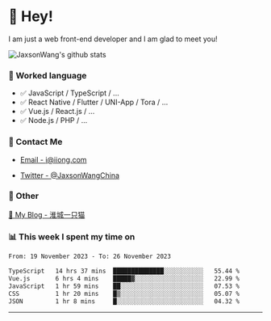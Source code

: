# 👋 Hey!

I am just a web front-end developer and I am glad to meet you!

![JaxsonWang's github stats](https://github-readme-stats.vercel.app/api?username=JaxsonWang&&show_icons=true&&title_color=1abc9c&&icon_color=1abc9c)


### 📝 Worked language

- ✅ JavaScript / TypeScript / ...
- ✅ React Native / Flutter / UNI-App / Tora / ...
- ✅ Vue.js / React.js / ...
- ✅ Node.js / PHP / ...

### 📮 Contact Me

- [Email - i@iiong.com](mailto:i@iiong.com)

- [Twitter - @JaxsonWangChina](https://twitter.com/JaxsonWangChina)

### 🤪 Other

[📌 My Blog - 淮城一只猫](https://iiong.com)

### 📊 This week I spent my time on

<!--START_SECTION:waka-->

```txt
From: 19 November 2023 - To: 26 November 2023

TypeScript   14 hrs 37 mins  ██████████████░░░░░░░░░░░   55.44 %
Vue.js       6 hrs 4 mins    █████▓░░░░░░░░░░░░░░░░░░░   22.99 %
JavaScript   1 hr 59 mins    ██░░░░░░░░░░░░░░░░░░░░░░░   07.53 %
CSS          1 hr 20 mins    █▒░░░░░░░░░░░░░░░░░░░░░░░   05.07 %
JSON         1 hr 8 mins     █░░░░░░░░░░░░░░░░░░░░░░░░   04.32 %
```

<!--END_SECTION:waka-->

---

